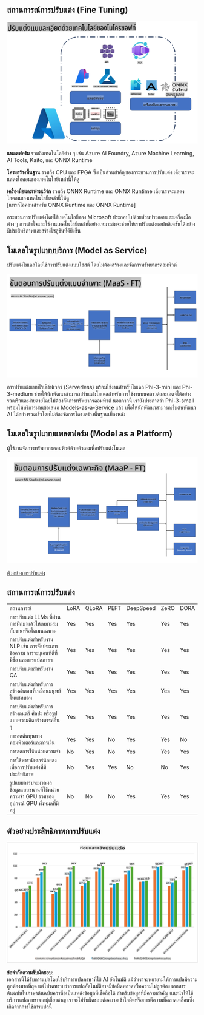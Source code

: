 ## สถานการณ์การปรับแต่ง (Fine Tuning)

![FineTuning with MS Services](../../../../translated_images/FinetuningwithMS.25759a0154a97ad90e43a6cace37d6bea87f0ac0236ada3ad5d4a1fbacc3bdf7.th.png)

**แพลตฟอร์ม** รวมถึงเทคโนโลยีต่าง ๆ เช่น Azure AI Foundry, Azure Machine Learning, AI Tools, Kaito, และ ONNX Runtime 

**โครงสร้างพื้นฐาน** รวมถึง CPU และ FPGA ซึ่งเป็นส่วนสำคัญของกระบวนการปรับแต่ง เดี๋ยวเราจะแสดงไอคอนของเทคโนโลยีเหล่านี้ให้ดู

**เครื่องมือและเฟรมเวิร์ก** รวมถึง ONNX Runtime และ ONNX Runtime เดี๋ยวเราจะแสดงไอคอนของเทคโนโลยีเหล่านี้ให้ดู  
[แทรกไอคอนสำหรับ ONNX Runtime และ ONNX Runtime]

กระบวนการปรับแต่งโดยใช้เทคโนโลยีของ Microsoft ประกอบไปด้วยส่วนประกอบและเครื่องมือต่าง ๆ การเข้าใจและใช้งานเทคโนโลยีเหล่านี้อย่างเหมาะสมจะช่วยให้เราปรับแต่งแอปพลิเคชันได้อย่างมีประสิทธิภาพและสร้างโซลูชันที่ดียิ่งขึ้น

## โมเดลในรูปแบบบริการ (Model as Service)

ปรับแต่งโมเดลโดยใช้การปรับแต่งแบบโฮสต์ โดยไม่ต้องสร้างและจัดการทรัพยากรคอมพิวต์

![MaaS Fine Tuning](../../../../translated_images/MaaSfinetune.6184d80a336ea9d7bb67a581e9e5d0b021cafdffff7ba257c2012e2123e0d77e.th.png)

การปรับแต่งแบบไร้เซิร์ฟเวอร์ (Serverless) พร้อมใช้งานสำหรับโมเดล Phi-3-mini และ Phi-3-medium ช่วยให้นักพัฒนาสามารถปรับแต่งโมเดลสำหรับการใช้งานบนคลาวด์และเอดจ์ได้อย่างรวดเร็วและง่ายดายโดยไม่ต้องจัดการทรัพยากรคอมพิวต์ นอกจากนี้ เรายังประกาศว่า Phi-3-small พร้อมให้บริการผ่านข้อเสนอ Models-as-a-Service แล้ว เพื่อให้นักพัฒนาสามารถเริ่มต้นพัฒนา AI ได้อย่างรวดเร็วโดยไม่ต้องจัดการโครงสร้างพื้นฐานเบื้องหลัง

## โมเดลในรูปแบบแพลตฟอร์ม (Model as a Platform)

ผู้ใช้งานจัดการทรัพยากรคอมพิวต์ด้วยตัวเองเพื่อปรับแต่งโมเดล

![Maap Fine Tuning](../../../../translated_images/MaaPFinetune.cf8b08ef05bf57f362da90834be87562502f4370de4a7325a9fb03b8c008e5e7.th.png)

[ตัวอย่างการปรับแต่ง](https://github.com/Azure/azureml-examples/blob/main/sdk/python/foundation-models/system/finetune/chat-completion/chat-completion.ipynb)

## สถานการณ์การปรับแต่ง 

| | | | | | | |
|-|-|-|-|-|-|-|
|สถานการณ์|LoRA|QLoRA|PEFT|DeepSpeed|ZeRO|DORA|
|การปรับแต่ง LLMs ที่ผ่านการฝึกมาแล้วให้เหมาะสมกับงานหรือโดเมนเฉพาะ|Yes|Yes|Yes|Yes|Yes|Yes|
|การปรับแต่งสำหรับงาน NLP เช่น การจัดประเภทข้อความ การระบุเอนทิตีที่มีชื่อ และการแปลภาษา|Yes|Yes|Yes|Yes|Yes|Yes|
|การปรับแต่งสำหรับงาน QA|Yes|Yes|Yes|Yes|Yes|Yes|
|การปรับแต่งสำหรับการสร้างคำตอบที่เหมือนมนุษย์ในแชทบอท|Yes|Yes|Yes|Yes|Yes|Yes|
|การปรับแต่งสำหรับการสร้างดนตรี ศิลปะ หรือรูปแบบความคิดสร้างสรรค์อื่น ๆ|Yes|Yes|Yes|Yes|Yes|Yes|
|การลดต้นทุนทางคอมพิวเตอร์และการเงิน|Yes|Yes|No|Yes|Yes|No|
|การลดการใช้หน่วยความจำ|No|Yes|No|Yes|Yes|Yes|
|การใช้พารามิเตอร์น้อยลงเพื่อการปรับแต่งที่มีประสิทธิภาพ|No|Yes|Yes|No|No|Yes|
|รูปแบบการประมวลผลข้อมูลแบบขนานที่ใช้หน่วยความจำ GPU รวมของอุปกรณ์ GPU ทั้งหมดที่มีอยู่|No|No|No|Yes|Yes|Yes|

## ตัวอย่างประสิทธิภาพการปรับแต่ง

![Finetuning Performance](../../../../translated_images/Finetuningexamples.9dbf84557eef43e011eb7cadf51f51686f9245f7953e2712a27095ab7d18a6d1.th.png)

**ข้อจำกัดความรับผิดชอบ**:  
เอกสารนี้ได้รับการแปลโดยใช้บริการแปลภาษาที่ใช้ AI อัตโนมัติ แม้ว่าเราจะพยายามให้การแปลมีความถูกต้องมากที่สุด แต่โปรดทราบว่าการแปลอัตโนมัติอาจมีข้อผิดพลาดหรือความไม่ถูกต้อง เอกสารต้นฉบับในภาษาต้นฉบับควรถือเป็นแหล่งข้อมูลที่เชื่อถือได้ สำหรับข้อมูลที่มีความสำคัญ แนะนำให้ใช้บริการแปลภาษาจากผู้เชี่ยวชาญ เราจะไม่รับผิดชอบต่อความเข้าใจผิดหรือการตีความที่คลาดเคลื่อนซึ่งเกิดจากการใช้การแปลนี้
